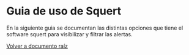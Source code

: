 # Guia de uso de Squert

En la siguiente guia se documentan las distintas opciones que tiene el software squert para visibilizar y filtrar las alertas.

[Volver a documento raíz](https://gitlab.unc.edu.ar/csirt/csirt-docs/tree/master#csirt-docs)
